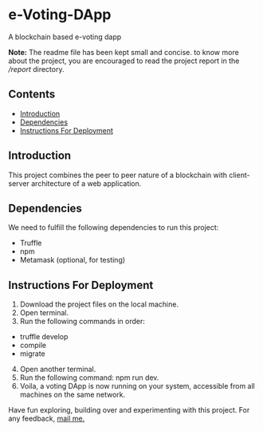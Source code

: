 # e-Voting-DApp
A blockchain based e-voting dapp

**Note:** The readme file has been kept small and concise. to know more about the project, you are encouraged to read the project report in the */report* directory.

## Contents
* [Introduction](https://github.com/singhsd/e-Voting-DApp/new/master?readme=1#introduction)
* [Dependencies](https://github.com/singhsd/e-Voting-DApp/new/master?readme=1#dependencies)
* [Instructions For Deployment](https://github.com/singhsd/e-Voting-DApp/new/master?readme=1#instructions-for-deployment)

## Introduction
This project combines the peer to peer nature of a blockchain with client-server architecture of a web application.

## Dependencies
We need to fulfill the following dependencies to run this project:
- Truffle
- npm
- Metamask (optional, for testing)

## Instructions For Deployment
1. Download the project files on the local machine.
2. Open terminal.
3. Run the following commands in order:
  * truffle develop
  * compile
  * migrate
4. Open another terminal.
5. Run the following command: npm run dev.
6. Voila, a voting DApp is now running on your system, accessible from all machines on the same network.

Have fun exploring, building over and experimenting with this project. For any feedback, [mail me.](sahil.khalsaboy@gmail.com)
